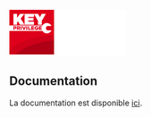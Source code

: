 ![Key Privilege](docs/images/logo.png)

## Documentation
La documentation est disponible [ici](docs/index.md).
